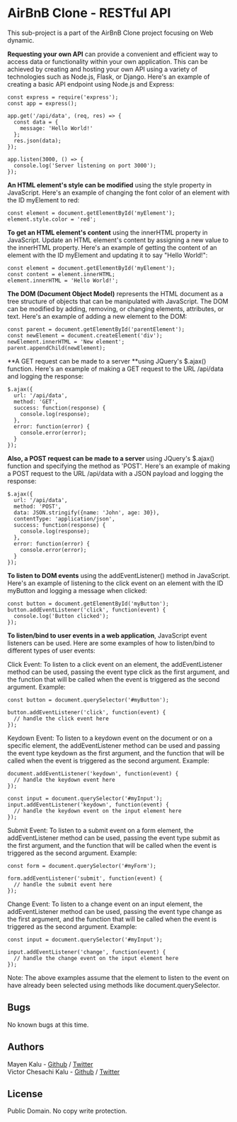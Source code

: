 # AirBnB Clone - RESTful API
This sub-project is a part of the AirBnB Clone project focusing on Web dynamic.

**Requesting your own API** can provide a convenient and efficient way to access data or functionality within your own application.
This can be achieved by creating and hosting your own API using a variety of technologies such as Node.js, Flask, or Django.
Here's an example of creating a basic API endpoint using Node.js and Express:
```
const express = require('express');
const app = express();

app.get('/api/data', (req, res) => {
  const data = {
    message: 'Hello World!'
  };
  res.json(data);
});

app.listen(3000, () => {
  console.log('Server listening on port 3000');
});
```

**An HTML element's style can be modified** using the style property in JavaScript.
Here's an example of changing the font color of an element with the ID myElement to red:
```
const element = document.getElementById('myElement');
element.style.color = 'red';
```

**To get an HTML element's content** using the innerHTML property in JavaScript.
Update an HTML element's content by assigning a new value to the innerHTML property.
Here's an example of getting the content of an element with the ID myElement and updating it to say "Hello World!":
```
const element = document.getElementById('myElement');
const content = element.innerHTML;
element.innerHTML = 'Hello World!';
```

**The DOM (Document Object Model)** represents the HTML document as a tree structure of objects that can be manipulated with JavaScript.
The DOM can be modified by adding, removing, or changing elements, attributes, or text.
Here's an example of adding a new element to the DOM:
```
const parent = document.getElementById('parentElement');
const newElement = document.createElement('div');
newElement.innerHTML = 'New element';
parent.appendChild(newElement);
```

**A GET request can be made to a server **using JQuery's $.ajax() function.
Here's an example of making a GET request to the URL /api/data and logging the response:
```
$.ajax({
  url: '/api/data',
  method: 'GET',
  success: function(response) {
    console.log(response);
  },
  error: function(error) {
    console.error(error);
  }
});
```

**Also, a POST request can be made to a server** using JQuery's $.ajax() function and specifying the method as 'POST'.
Here's an example of making a POST request to the URL /api/data with a JSON payload and logging the response:
```
$.ajax({
  url: '/api/data',
  method: 'POST',
  data: JSON.stringify({name: 'John', age: 30}),
  contentType: 'application/json',
  success: function(response) {
    console.log(response);
  },
  error: function(error) {
    console.error(error);
  }
});
```

**To listen to DOM events** using the addEventListener() method in JavaScript.
Here's an example of listening to the click event on an element with the ID myButton and logging a message when clicked:
```
const button = document.getElementById('myButton');
button.addEventListener('click', function(event) {
  console.log('Button clicked');
});
```

**To listen/bind to user events in a web application**, JavaScript event listeners can be used. Here are some examples of how to listen/bind to different types of user events:

Click Event:
To listen to a click event on an element, the addEventListener method can be used,  passing the event type click as the first argument, and the function that will be called when the event is triggered as the second argument.
Example:
```
const button = document.querySelector('#myButton');

button.addEventListener('click', function(event) {
  // handle the click event here
});
```
Keydown Event:
To listen to a keydown event on the document or on a specific element, the addEventListener method can be used and passing the event type keydown as the first argument, and the function that will be called when the event is triggered as the second argument.
Example:
```
document.addEventListener('keydown', function(event) {
  // handle the keydown event here
});

const input = document.querySelector('#myInput');
input.addEventListener('keydown', function(event) {
  // handle the keydown event on the input element here
});
```
Submit Event:
To listen to a submit event on a form element, the addEventListener method can be used, passing the event type submit as the first argument, and the function that will be called when the event is triggered as the second argument.
Example:
```
const form = document.querySelector('#myForm');

form.addEventListener('submit', function(event) {
  // handle the submit event here
});
```
Change Event:
To listen to a change event on an input element, the addEventListener method can be used, passing the event type change as the first argument, and the function that will be called when the event is triggered as the second argument.
Example:
```
const input = document.querySelector('#myInput');

input.addEventListener('change', function(event) {
  // handle the change event on the input element here
});
```
Note: The above examples assume that the element to listen to the event on have already been selected using methods like document.querySelector.


## Bugs
No known bugs at this time. 

## Authors
Mayen Kalu - [Github](https://github.com/isaaco24) / [Twitter](https://twitter.com/isaac_degboyega)  
Victor Chesachi Kalu - [Github](https://github.com/chesahkalu) / [Twitter](https://twitter.com/ai_optimizer)

## License
Public Domain. No copy write protection.

